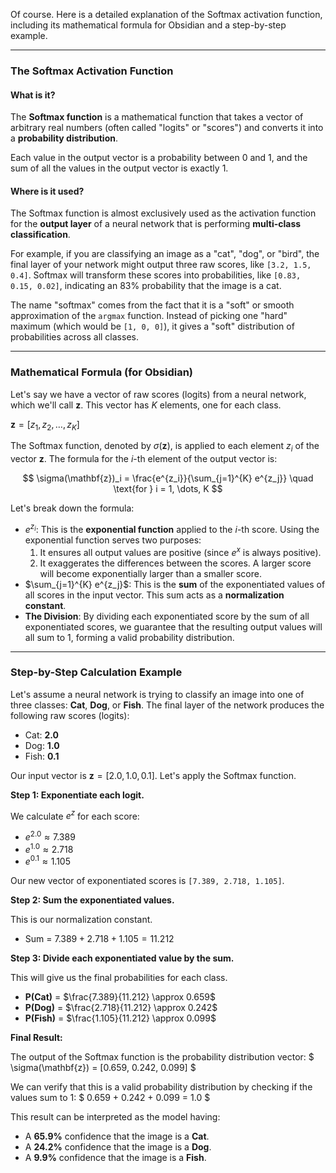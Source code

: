 Of course. Here is a detailed explanation of the Softmax activation function, including its mathematical formula for Obsidian and a step-by-step example.

---

### **The Softmax Activation Function**

#### What is it?
The **Softmax function** is a mathematical function that takes a vector of arbitrary real numbers (often called "logits" or "scores") and converts it into a **probability distribution**.

Each value in the output vector is a probability between 0 and 1, and the sum of all the values in the output vector is exactly 1.

#### Where is it used?
The Softmax function is almost exclusively used as the activation function for the **output layer** of a neural network that is performing **multi-class classification**.

For example, if you are classifying an image as a "cat", "dog", or "bird", the final layer of your network might output three raw scores, like `[3.2, 1.5, 0.4]`. Softmax will transform these scores into probabilities, like `[0.83, 0.15, 0.02]`, indicating an 83% probability that the image is a cat.

The name "softmax" comes from the fact that it is a "soft" or smooth approximation of the `argmax` function. Instead of picking one "hard" maximum (which would be `[1, 0, 0]`), it gives a "soft" distribution of probabilities across all classes.

---

### **Mathematical Formula (for Obsidian)**

Let's say we have a vector of raw scores (logits) from a neural network, which we'll call $\mathbf{z}$. This vector has $K$ elements, one for each class.

$\mathbf{z} = [z_1, z_2, \dots, z_K]$

The Softmax function, denoted by $\sigma(\mathbf{z})$, is applied to each element $z_i$ of the vector $\mathbf{z}$. The formula for the $i$-th element of the output vector is:

$$
\sigma(\mathbf{z})_i = \frac{e^{z_i}}{\sum_{j=1}^{K} e^{z_j}} \quad \text{for } i = 1, \dots, K
$$

Let's break down the formula:
*   $e^{z_i}$: This is the **exponential function** applied to the $i$-th score. Using the exponential function serves two purposes:
    1.  It ensures all output values are positive (since $e^x$ is always positive).
    2.  It exaggerates the differences between the scores. A larger score will become exponentially larger than a smaller score.
*   $\sum_{j=1}^{K} e^{z_j}$: This is the **sum** of the exponentiated values of all scores in the input vector. This sum acts as a **normalization constant**.
*   **The Division**: By dividing each exponentiated score by the sum of all exponentiated scores, we guarantee that the resulting output values will all sum to 1, forming a valid probability distribution.

---

### **Step-by-Step Calculation Example**

Let's assume a neural network is trying to classify an image into one of three classes: **Cat**, **Dog**, or **Fish**. The final layer of the network produces the following raw scores (logits):

*   Cat: **2.0**
*   Dog: **1.0**
*   Fish: **0.1**

Our input vector is $\mathbf{z} = [2.0, 1.0, 0.1]$. Let's apply the Softmax function.

**Step 1: Exponentiate each logit.**

We calculate $e^z$ for each score:
*   $e^{2.0} \approx 7.389$
*   $e^{1.0} \approx 2.718$
*   $e^{0.1} \approx 1.105$

Our new vector of exponentiated scores is `[7.389, 2.718, 1.105]`.

**Step 2: Sum the exponentiated values.**

This is our normalization constant.
*   Sum = $7.389 + 2.718 + 1.105 = 11.212$

**Step 3: Divide each exponentiated value by the sum.**

This will give us the final probabilities for each class.

*   **P(Cat)** = $\frac{7.389}{11.212} \approx 0.659$
*   **P(Dog)** = $\frac{2.718}{11.212} \approx 0.242$
*   **P(Fish)** = $\frac{1.105}{11.212} \approx 0.099$

**Final Result:**

The output of the Softmax function is the probability distribution vector:
$ \sigma(\mathbf{z}) = [0.659, 0.242, 0.099] $

We can verify that this is a valid probability distribution by checking if the values sum to 1:
$ 0.659 + 0.242 + 0.099 = 1.0 $

This result can be interpreted as the model having:
*   A **65.9%** confidence that the image is a **Cat**.
*   A **24.2%** confidence that the image is a **Dog**.
*   A **9.9%** confidence that the image is a **Fish**.